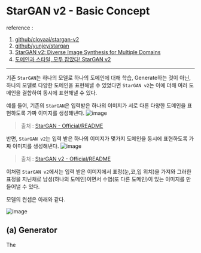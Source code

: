 # StarGAN v2 - Basic Concept

reference :
1. [github/clovaai/stargan-v2](https://github.com/clovaai/stargan-v2)
2. [github/yunjey/stargan](https://github.com/yunjey/stargan)
3. [StarGAN v2: Diverse Image Synthesis for Multiple Domains](https://arxiv.org/pdf/1912.01865.pdf)
4. [도메인과 스타일, 모두 잡았다! StarGAN v2](https://comlini8-8.tistory.com/13)
---
기존 `StarGAN`는 하나의 모델로 하나의 도메인에 대해 학습, Generate하는 것이 아닌, 하나의 모델로 다양한 도메인을 표현해낼 수 있었다면 `StarGAN v2`는 이에 더해 여러 도메인을 결합하여 동시에 표현해낼 수 있다.

예를 들어, 기존의 `StarGAN`은 입력받은 하나의 이미지가 서로 다른 다양한 도메인을 표현하도록 가짜 이미지를 생성해낸다.
![image](https://github.com/yunjey/stargan/raw/master/jpg/main.jpg)
>출처 : [StarGAN - Official/README](https://github.com/yunjey/stargan/blob/master/README.md)

반면, `StarGAN v2`는 입력 받은 하나의 이미지가 몇가지 도메인을 동시에 표현하도록 가짜 이미지를 생성해낸다.
![image](https://github.com/clovaai/stargan-v2/raw/master/assets/teaser.jpg)
>출처 : [StarGAN v2 - Official/README](https://github.com/clovaai/stargan-v2/blob/master/README.md)

이처럼 `StarGAN v2`에서는 입력 받은 이미지에서 표정(눈,코,입 위치)을 가져와 그러한 표정을 지닌채로 남성(하나의 도메인)이면서 수염(또 다른 도메인)이 있는 이미지를 만들어낼 수 있다.

모델의 컨셉은 아래와 같다.

![image](https://img1.daumcdn.net/thumb/R1280x0/?scode=mtistory2&fname=https%3A%2F%2Fblog.kakaocdn.net%2Fdn%2Fcv0Rdo%2FbtqCSXrGFiK%2FnpcOMdpkHvRY2KSjFaDkq0%2Fimg.png)

## (a) Generator
The 